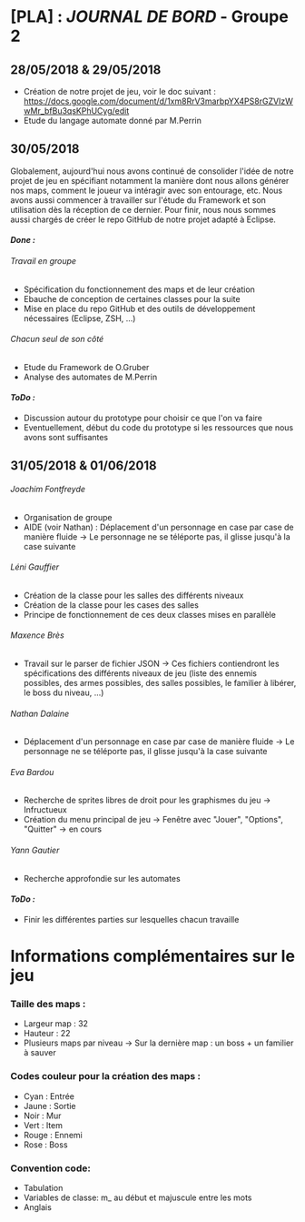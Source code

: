 # [PLA] : *JOURNAL DE BORD* - Groupe 2

## **28/05/2018 & 29/05/2018**
- Création de notre projet de jeu, voir le doc suivant : https://docs.google.com/document/d/1xm8RrV3marbpYX4PS8rGZVIzWwMr_bfBu3qsKPhUCyg/edit
- Etude du langage automate donné par M.Perrin

## **30/05/2018**
Globalement, aujourd'hui nous avons continué de consolider l'idée de notre projet de jeu en spécifiant notamment la manière dont nous allons générer nos maps, comment le joueur va intéragir avec son entourage, etc. Nous avons aussi commencer à travailler sur l'étude du Framework et son utilisation dès la réception de ce dernier. Pour finir, nous nous sommes aussi chargés de créer le repo GitHub de notre projet adapté à Eclipse.

#### **_Done :_**
###### *Travail en groupe*
- Spécification du fonctionnement des maps et de leur création
- Ebauche de conception de certaines classes pour la suite
- Mise en place du repo GitHub et des outils de développement nécessaires (Eclipse, ZSH, ...)

###### *Chacun seul de son côté*
- Etude du Framework de O.Gruber
- Analyse des automates de M.Perrin


#### **_ToDo :_**
- Discussion autour du prototype pour choisir ce que l'on va faire
- Eventuellement, début du code du prototype si les ressources que nous avons sont suffisantes

## **31/05/2018 & 01/06/2018**
###### *Joachim Fontfreyde*
- Organisation de groupe
- AIDE (voir Nathan) : Déplacement d'un personnage en case par case de manière fluide -> Le personnage ne se téléporte pas, il glisse jusqu'à la case suivante

###### *Léni Gauffier*
- Création de la classe pour les salles des différents niveaux 
- Création de la classe pour les cases des salles
- Principe de fonctionnement de ces deux classes mises en parallèle

###### *Maxence Brès*
- Travail sur le parser de fichier JSON -> Ces fichiers contiendront les spécifications des différents niveaux de jeu (liste des ennemis possibles, des armes possibles, des salles possibles, le familier à libérer, le boss du niveau, ...)

###### *Nathan Dalaine*
- Déplacement d'un personnage en case par case de manière fluide -> Le personnage ne se téléporte pas, il glisse jusqu'à la case suivante

###### *Eva Bardou*
- Recherche de sprites libres de droit pour les graphismes du jeu -> Infructueux
- Création du menu principal de jeu -> Fenêtre avec "Jouer", "Options", "Quitter" -> en cours

###### *Yann Gautier*
- Recherche approfondie sur les automates


#### **_ToDo :_**
- Finir les différentes parties sur lesquelles chacun travaille 


# Informations complémentaires sur le jeu

### Taille des maps :
- Largeur map : 32
- Hauteur : 22
- Plusieurs maps par niveau -> Sur la dernière map : un boss + un familier à sauver

### Codes couleur pour la création des maps :
- Cyan : Entrée
- Jaune : Sortie
- Noir : Mur
- Vert : Item
- Rouge : Ennemi
- Rose : Boss

### Convention code:
  - Tabulation
  - Variables de classe: m_ au début et majuscule entre les mots
  - Anglais
